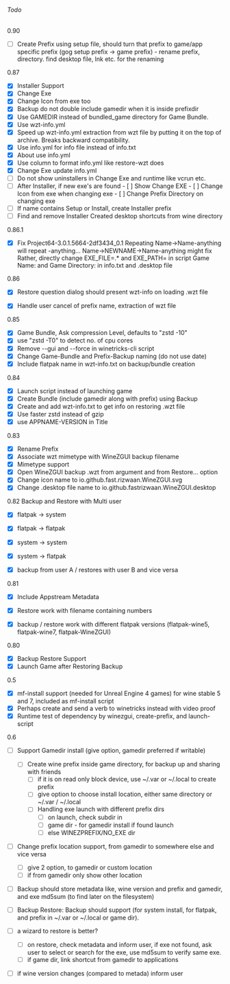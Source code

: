 ###### Todo

0.90

- [ ] Create Prefix using setup file, should turn that prefix to game/app specific prefix (gog setup prefix -> game prefix) - rename prefix, directory. find desktop file, lnk etc. for the renaming

0.87
- [x] Installer Support
- [x] Change Exe
- [x] Change Icon from exe too
- [x] Backup do not double include gamedir when it is inside prefixdir
- [x] Use GAMEDIR instead of bundled_game directory for Game Bundle.
- [x] Use wzt-info.yml
- [x] Speed up wzt-info.yml extraction from wzt file by putting it on the top of
      archive. Breaks backward compatibility.
- [x] Use info.yml for info file instead of info.txt
- [x] About use info.yml
- [x] Use column to format info.yml like restore-wzt does
- [x] Change Exe update info.yml
- [ ] Do not show uninstallers in Change Exe and runtime like vcrun etc.
- [ ] After Installer, if new exe's are found
      - [ ] Show Change EXE
      - [ ] Change Icon from exe when changing exe
      - [ ] Change Prefix Directory on changing exe
- [ ] If name contains Setup or Install, create Installer prefix
- [ ] Find and remove Installer Created desktop shortcuts from wine directory

0.86.1
- [x] Fix Project64-3.0.1.5664-2df3434_0.1 Repeating
      Name->Name-anything will repeat -anything...
      Name->NEWNAME->Name-anything might fix
      Rather, directly change EXE_FILE=.* and EXE_PATH= in script
      Game Name: and Game Directory: in info.txt and .desktop file

0.86
- [x] Restore question dialog should present wzt-info on loading .wzt file
- [x] Handle user cancel of prefix name, extraction of wzt file


0.85
- [x] Game Bundle, Ask compression Level, defaults to "zstd -10"
- [x] use "zstd -T0" to detect no. of cpu cores
- [x] Remove --gui and --force in winetricks-cli script
- [x] Change Game-Bundle and Prefix-Backup naming (do not use date)
- [x] Include flatpak name in wzt-info.txt on backup/bundle creation

0.84
- [x] Launch script instead of launching game
- [x] Create Bundle (include gamedir along with prefix) using Backup
- [x] Create and add wzt-info.txt to get info on restoring .wzt file
- [x] Use faster zstd instead of gzip
- [x] use APPNAME-VERSION in Title

0.83
- [x] Rename Prefix
- [x] Associate wzt mimetype with WineZGUI backup filename
- [x] Mimetype support
- [x] Open WineZGUI backup .wzt from argument and from Restore... option
- [x] Change icon name to io.github.fast.rizwaan.WineZGUI.svg
- [x] Change .desktop file name to io.github.fastrizwaan.WineZGUI.desktop

0.82
Backup and Restore with Multi user
- [x] flatpak -> system
- [x] flatpak -> flatpak
- [x] system -> system
- [x] system -> flatpak
- [x] backup from user A / restores with user B and vice versa


0.81

- [x] Include Appstream Metadata
- [x] Restore work with filename containing numbers
- [x] backup / restore work with different flatpak versions (flatpak-wine5, flatpak-wine7, flatpak-WineZGUI)



0.80

- [x] Backup Restore Support
- [x] Launch Game after Restoring Backup

0.5

- [x] mf-install support (needed for Unreal Engine 4 games) for wine stable 5 and 7, included as mf-install script
- [x] Perhaps create and send a verb to winetricks instead with video proof
- [x] Runtime test of dependency by winezgui, create-prefix, and launch-script

0.6

- [ ] Support Gamedir install (give option, gamedir preferred if writable)
  - [ ] Create wine prefix inside game directory, for backup up and sharing with friends
    - [ ] if it is on read only block device, use ~/.var or ~/.local to create prefix
    - [ ] give option to choose install location, either same directory or ~/.var / ~/.local
    - [ ] Handling exe launch with different prefix dirs
      - [ ] on launch, check subdir in
      - [ ] game dir - for gamedir install if found launch
      - [ ] else WINEZPREFIX/NO_EXE dir
- [ ] Change prefix location support, from gamedir to somewhere else and vice versa
  - [ ] give 2 option, to gamedir or custom location
  - [ ] if from gamedir only show other location
- [ ] Backup should store metadata like, wine version and prefix and gamedir, and exe md5sum (to find later on the filesystem)
- [ ] Backup  Restore: Backup should support (for system install, for flatpak, and prefix in ~/.var or ~/.local or game dir).
- [ ] a wizard to restore is better?
  - [ ] on restore, check metadata and inform user, if exe not found, ask user to select or search for the exe, use md5sum to verify same exe.
  - [ ] if game dir, link shortcut from gamedir to applications
- [ ] if wine version changes (compared to metada) inform user


